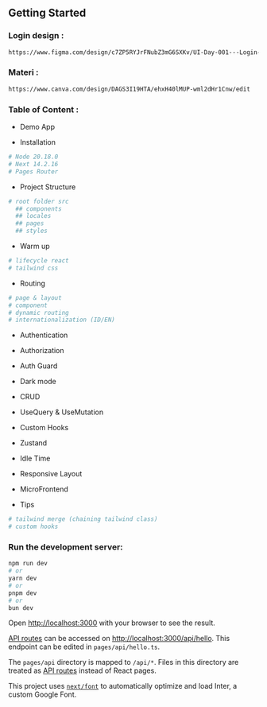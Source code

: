 ## Getting Started

### Login design :

```bash
https://www.figma.com/design/c7ZP5RYJrFNubZ3mG6SXKv/UI-Day-001---Login-Page-(Community)?node-id=8-2&node-type=frame&t=uVyROHTIIzUNudrE-0
```

### Materi :

```bash
https://www.canva.com/design/DAGS3I19HTA/ehxH40lMUP-wml2dHr1Cnw/edit
```

### Table of Content :

- Demo App

- Installation

```bash
# Node 20.18.0
# Next 14.2.16
# Pages Router
```

- Project Structure

```bash
# root folder src
  ## components
  ## locales
  ## pages
  ## styles
```

- Warm up

```bash
# lifecycle react
# tailwind css
```

- Routing

```bash
# page & layout
# component
# dynamic routing
# internationalization (ID/EN)

```

- Authentication

- Authorization

- Auth Guard

- Dark mode

- CRUD

- UseQuery & UseMutation

- Custom Hooks

- Zustand

- Idle Time

- Responsive Layout

- MicroFrontend

- Tips

```bash
# tailwind merge (chaining tailwind class)
# custom hooks
```

### Run the development server:

```bash
npm run dev
# or
yarn dev
# or
pnpm dev
# or
bun dev
```

Open [http://localhost:3000](http://localhost:3000) with your browser to see the result.

[API routes](https://nextjs.org/docs/api-routes/introduction) can be accessed on [http://localhost:3000/api/hello](http://localhost:3000/api/hello). This endpoint can be edited in `pages/api/hello.ts`.

The `pages/api` directory is mapped to `/api/*`. Files in this directory are treated as [API routes](https://nextjs.org/docs/api-routes/introduction) instead of React pages.

This project uses [`next/font`](https://nextjs.org/docs/basic-features/font-optimization) to automatically optimize and load Inter, a custom Google Font.
